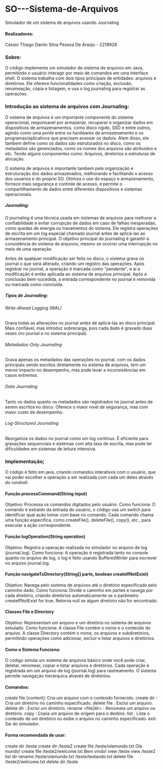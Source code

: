 # SO---Sistema-de-Arquivos
Simulador de um sistema de arquivos usando Journaling

#### Realizadores:
Cássio Thiago
Danilo Silva Pessoa De Araújo - 2218928

### Sobre:
O código implementa um simulador de sistema de arquivos em Java, permitindo o usuário interagir por meio de comandos em uma interface shell. O sistema trabalha com dois tipos principais de entidades: arquivos e diretórios. Ele oferece funcionalidades como criação, exclusão, renomeação, cópia e listagem, e usa o log journaling para registrar as operações.

### Introdução ao sistema de arquivos com Journaling:
O sistema de arquivos é um importante componente do sistema operacional, responsavel por armazenar, recuperar e organizar dados em dispositivos de armazenamentos, como disco rigido, SSD e entre outros, agindo como uma ponte entre os hardwares de armazenamento e os programas/aplicativos que precisam acessar os dadois. 
Alem disso, ele tambem define como os dados são estruturados no disco, como os metadados são gerenciados, como os nomes dos arquivos são atribuidos e etc. Tendo alguns componentes como: Arquivos, diretórios e estruturas de alocação.

O sistema de arquivos é importante tambem pela organização e estruturação dos dados armazenados, melhorando e facilitando o acesso dos usuarios e do proprio SO. Otimiza o uso do espaço e armazenamento, fornece mais segurança e controle de acesso, e permite o compartilhamento de dados entre diferentes dispositivos e sistemas operacionais.

##### Journaling:
O journaling é uma técnica usada em sistemas de arquivos para melhorar a confiabilidade e evitar corrupção de dados em caso de falhas inesperadas, como quedas de energia ou travamentos do sistema. Ele registra operações de escrita em um log especial chamado journal antes de aplicá-las ao armazenamento principal.
O objetivo principal do journaling é garantir a consistência do sistema de arquivos, mesmo se ocorrer uma interrupção no meio de uma operação.

Antes de qualquer modificação ser feita no disco, o sistema grava no journal o que será alterado, criando um registro das operações. Após registrar no journal, a operação é marcada como "pendente", e ai a modificação é então aplicada ao sistema de arquivos principal. Após a conclusão bem-sucedida, a entrada correspondente no journal é removida ou marcada como concluída.

##### Tipos de Journaling:
###### Write-Ahead Logging (WAL)
Grava todas as alterações no journal antes de aplicá-las ao disco principal. Mais confiável, mas introduz sobrecarga, pois cada dado é gravado duas vezes (no journal e no sistema principal).

###### Metadados-Only Journaling
Grava apenas os metadados das operações no journal, com os dados principais sendo escritos diretamente no sistema de arquivos, tem um menor impacto no desempenho, mas pode levar a inconsistências em casos extremos.

###### Data Journaling
Tanto os dados quanto os metadados são registrados no journal antes de serem escritos no disco. Oferece o maior nível de segurança, mas com maior custo de desempenho.

###### Log-Structured Journaling
Reorganiza os dados no journal como um log contínuo. É eficiente para gravações sequenciais e sistemas com alta taxa de escrita, mas pode ter dificuldades em sistemas de leitura intensiva.

### Implementação;
O código é feito em java, criando comandos interativos com o usuário, que vai poder escolher a operação a ser realizada com cada um deles através do runshell.

#### Função processCommand(String input)
Objetivo: Processa os comandos digitados pelo usuário.
Como funciona: O comando é extraído da entrada do usuário, o código usa um switch para identificar qual ação tomar com base no comando.
Cada comando chama uma função específica, como createFile(), deleteFile(), copy(), etc., para executar a ação correspondente.

#### Função logOperation(String operation)
Objetivo: Registra a operação realizada no simulador no arquivo de log (journal.log).
Como funciona: A operação é registrada tanto no console quanto no arquivo de log, o log é feito usando BufferedWriter para escrever no arquivo journal.log.

#### Função navigateToDirectory(String[] parts, boolean createIfNotExist)
Objetivo: Navega pelo sistema de arquivos até o diretório especificado pelo caminho dado.
Como funciona: Divide o caminho em partes e navega por cada diretório, criando diretórios automaticamente se o parâmetro createIfNotExist for true. Retorna null se algum diretório não for encontrado.

#### Classes File e Directory
Objetivo: Representam um arquivo e um diretório no sistema de arquivos simulado.
Como funciona: A classe File contém o nome e o conteúdo do arquivo.
A classe Directory contém o nome, os arquivos e subdiretórios, permitindo operações como adicionar, excluir e listar arquivos e diretórios.

#### Como o Sistema Funciona:
O código simula um sistema de arquivos básico onde você pode criar, deletar, renomear, copiar e listar arquivos e diretórios.
Cada operação é registrada em um arquivo de log (journal.log) para rastreamento. O sistema permite navegação hierárquica através de diretórios.

#### Comandos:
create file <path> [content]: Cria um arquivo com o conteúdo fornecido.
create dir <path>: Cria um diretório no caminho especificado.
delete file <path>: Exclui um arquivo.
delete dir <path>: Exclui um diretório.
rename <file|dir> <old path> <new path>: Renomeia um arquivo ou diretório.
copy <source> <destination>: Copia um arquivo de origem para o destino.
list <path>: Lista o conteúdo de um diretório ou exibe o arquivo no caminho especificado.
exit: Sai do simulador.

#### Forma recomendada de usar:

create dir /teste
create dir /teste2
create file /teste/olamundo.txt Ola mundo!
create file /teste2/welcome.txt Bem vindo!
view /teste
view /teste2
list dir
rename /teste/olamundo.txt /teste/testando.txt
delete file /teste2/welcome.txt
delete dir /teste
